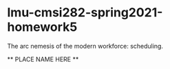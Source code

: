 # lmu-cmsi282-spring2021-homework5
The arc nemesis of the modern workforce: scheduling.

** PLACE NAME HERE **
